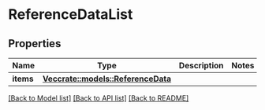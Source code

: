 # ReferenceDataList

## Properties

Name | Type | Description | Notes
------------ | ------------- | ------------- | -------------
**items** | [**Vec<crate::models::ReferenceData>**](ReferenceData.md) |  | 

[[Back to Model list]](../README.md#documentation-for-models) [[Back to API list]](../README.md#documentation-for-api-endpoints) [[Back to README]](../README.md)


